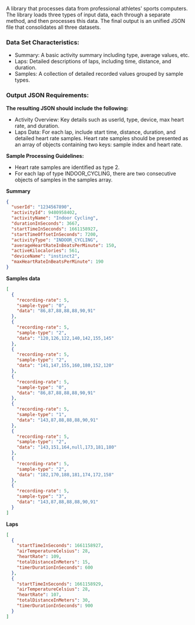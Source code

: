 A library that processes data from professional athletes' sports computers. The library loads three types of input data, each through a separate method, and then processes this data. The final output is an unified JSON file that consolidates all three datasets.

### Data Set Characteristics:

- Summary: A basic activity summary including type, average values, etc.
- Laps: Detailed descriptions of laps, including time, distance, and duration.
- Samples: A collection of detailed recorded values grouped by sample types.

### Output JSON Requirements:

**The resulting JSON should include the following:**

- Activity Overview: Key details such as userId, type, device, max heart rate, and duration.
- Laps Data: For each lap, include start time, distance, duration, and detailed heart rate samples. Heart rate samples should be presented as an array of objects containing two keys: sample index and heart rate.

**Sample Processing Guidelines:**

- Heart rate samples are identified as type 2.
- For each lap of type INDOOR_CYCLING, there are two consecutive objects of samples in the samples array.

**Summary**

```json
{
  "userId": "1234567890",
  "activityId": 9480958402,
  "activityName": "Indoor Cycling",
  "durationInSeconds": 3667,
  "startTimeInSeconds": 1661158927,
  "startTimeOffsetInSeconds": 7200,
  "activityType": "INDOOR_CYCLING",
  "averageHeartRateInBeatsPerMinute": 150,
  "activeKilocalories": 561,
  "deviceName": "instinct2",
  "maxHeartRateInBeatsPerMinute": 190
}
```

**Samples data**

```json
[
  {
    "recording-rate": 5,
    "sample-type": "0",
    "data": "86,87,88,88,88,90,91"
  },
  {
    "recording-rate": 5,
    "sample-type": "2",
    "data": "120,126,122,140,142,155,145"
  },
  {
    "recording-rate": 5,
    "sample-type": "2",
    "data": "141,147,155,160,180,152,120"
  },
  {
    "recording-rate": 5,
    "sample-type": "0",
    "data": "86,87,88,88,88,90,91"
  },
  {
    "recording-rate": 5,
    "sample-type": "1",
    "data": "143,87,88,88,88,90,91"
  },
  {
    "recording-rate": 5,
    "sample-type": "2",
    "data": "143,151,164,null,173,181,180"
  },
  {
    "recording-rate": 5,
    "sample-type": "2",
    "data": "182,170,188,181,174,172,158"
  },
  {
    "recording-rate": 5,
    "sample-type": "3",
    "data": "143,87,88,88,88,90,91"
  }
]
```

**Laps**

```json
[
  {
    "startTimeInSeconds": 1661158927,
    "airTemperatureCelsius": 28,
    "heartRate": 109,
    "totalDistanceInMeters": 15,
    "timerDurationInSeconds": 600
  },
  {
    "startTimeInSeconds": 1661158929,
    "airTemperatureCelsius": 28,
    "heartRate": 107,
    "totalDistanceInMeters": 30,
    "timerDurationInSeconds": 900
  }
]
```
